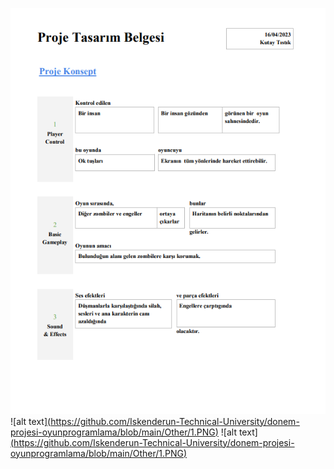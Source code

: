 ![alt text](https://github.com/Iskenderun-Technical-University/donem-projesi-oyunprogramlama/blob/main/Other/1.PNG)
![alt text][(https://github.com/Iskenderun-Technical-University/donem-projesi-oyunprogramlama/blob/main/Other/1.PNG)](https://github.com/Iskenderun-Technical-University/donem-projesi-oyunprogramlama/blob/main/Other/2.PNG)
![alt text][(https://github.com/Iskenderun-Technical-University/donem-projesi-oyunprogramlama/blob/main/Other/1.PNG)](https://github.com/Iskenderun-Technical-University/donem-projesi-oyunprogramlama/blob/main/Other/3.PNG)

